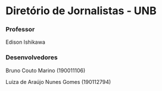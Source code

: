 # Diretório de Jornalistas - UNB
### Professor
Edison Ishikawa
### Desenvolvedores
Bruno Couto Marino (190011106)


Luiza de Araújo Nunes Gomes (190112794)
